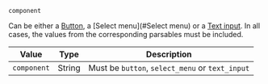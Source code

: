`component`

Can be either a [Button](#Button), a [Select menu](#Select menu) or a [Text input](#Text-input).
In all cases, the values from the corresponding parsables must be included.

| Value       | Type   | Description                                     |
|-------------|--------|-------------------------------------------------|
| `component` | String | Must be `button`, `select_menu` or `text_input` |